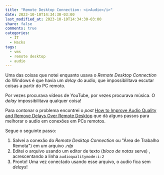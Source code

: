 ```yaml
---
title: "Remote Desktop Connection: <i>Audio</i>"
date: 2023-10-10T14:34:30-03:00
last_modified_at: 2023-10-10T14:34:30-03:00
share: false
comments: true
categories:
  - IT
  - Hacks
tags:
  - vms
  - remote desktop
  - audio
---
```


Uma das coisas que notei enquanto usava o _Remote Desktop Connection_ do Windows é que havia um _delay_ do audio, que impossibilitava escutar coisas a partir do PC remoto.

Por vezes procurava vídeos de YouTube, por vezes procurava música. O _delay_ impossibilitava qualquer coisa!

Para contonar o problema encontrei o _post_ [How to Improve Audio Quality and Remove Delays Over Remote Desktop](https://sysadmin-central.com/2021/08/04/how-to-improve-audio-quality-and-remove-delays-over-remote-desktop/) que dá alguns passos para melhorar o audio em conexões em PCs remotos.

Segue o seguinte passo:

1. Salvei a conexão do _Remote Desktop Connection_ ou "Área de Trabalho Remota") em um arquivo _.rdp_
2. Editei o arquivo usando um editor de texto (_bloco de notas_ serve) , acrescentando a linha `audioqualitymode:i:2`
3. Pronto! Uma vez conectado usando esse arquivo, o audio fica sem _delays_!
